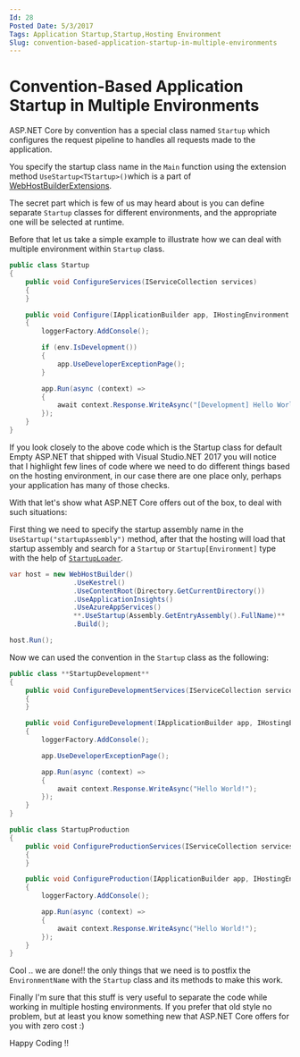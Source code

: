 ```yaml
---
Id: 28
Posted Date: 5/3/2017
Tags: Application Startup,Startup,Hosting Environment 
Slug: convention-based-application-startup-in-multiple-environments
---
```

# Convention-Based Application Startup in Multiple Environments

ASP.NET Core by convention has a special class named `Startup` which configures the request pipeline to handles all requests made to the application.

You specify the startup class name in the `Main` function using the extension method `UseStartup<TStartup>()`which is a part of  [WebHostBuilderExtensions](https://github.com/aspnet/Hosting/blob/dev/src/Microsoft.AspNetCore.Hosting/WebHostBuilderExtensions.cs).

The secret part which is few of us may heard about is you can define separate `Startup` classes for different environments, and the appropriate one will be selected at runtime.

Before that let us take a simple example to illustrate how we can deal with multiple environment within `Startup` class.
```csharp
public class Startup
{
    public void ConfigureServices(IServiceCollection services)
    {
    }

    public void Configure(IApplicationBuilder app, IHostingEnvironment env, ILoggerFactory loggerFactory)
    {
        loggerFactory.AddConsole();

        if (env.IsDevelopment())
        {
            app.UseDeveloperExceptionPage();
        }

        app.Run(async (context) =>
        {
            await context.Response.WriteAsync("[Development] Hello World!");
        });
    }
}
```
If you look closely to the above code which is the Startup class for default Empty ASP.NET that shipped with Visual Studio.NET 2017 you will notice that I highlight few lines of code where we need to do different things based on the hosting environment, in our case there are one place only, perhaps your application has many of those checks.

With that let's show what ASP.NET Core offers out of the box, to deal with such situations:

First thing we need to specify the startup assembly name in the `UseStartup("startupAssembly")` method, after that the hosting will load that startup assembly and search for a `Startup` or `Startup[Environment]` type with the help of [`StartupLoader`](https://github.com/aspnet/Hosting/blob/rel/1.1.0/src/Microsoft.AspNetCore.Hosting/Internal/StartupLoader.cs).
```csharp
var host = new WebHostBuilder()
                .UseKestrel()
                .UseContentRoot(Directory.GetCurrentDirectory())
                .UseApplicationInsights()
                .UseAzureAppServices()
                **.UseStartup(Assembly.GetEntryAssembly().FullName)**
                .Build();

host.Run();
```
Now we can used the convention in the `Startup` class as the following:
```csharp
public class **StartupDevelopment**
{
    public void ConfigureDevelopmentServices(IServiceCollection services)
    {
    }

    public void ConfigureDevelopment(IApplicationBuilder app, IHostingEnvironment env, ILoggerFactory loggerFactory)
    {
        loggerFactory.AddConsole();

        app.UseDeveloperExceptionPage();

        app.Run(async (context) =>
        {
            await context.Response.WriteAsync("Hello World!");
        });
    }
}

public class StartupProduction
{
    public void ConfigureProductionServices(IServiceCollection services)
    {
    }

    public void ConfigureProduction(IApplicationBuilder app, IHostingEnvironment env, ILoggerFactory loggerFactory)
    {
        loggerFactory.AddConsole();

        app.Run(async (context) =>
        {
            await context.Response.WriteAsync("Hello World!");
        });
    }
}
```
Cool .. we are done!! the only things that we need is to postfix the `EnvironmentName` with the `Startup` class and its methods to make this work.

Finally I'm sure that this stuff is very useful to separate the code while working in multiple hosting environments. If you prefer that old style no problem, but at least you know something new that ASP.NET Core offers for you with zero cost :)

Happy Coding !!